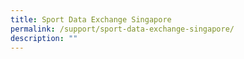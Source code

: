 ```yaml
---
title: Sport Data Exchange Singapore
permalink: /support/sport-data-exchange-singapore/
description: ""
---
```


